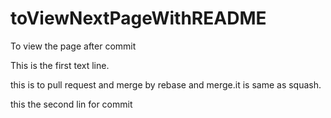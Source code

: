 # toViewNextPageWithREADME
To view the page after commit

This is the first text line.

this is to pull request and merge by rebase and merge.it is same as squash.

this the second lin for commit
